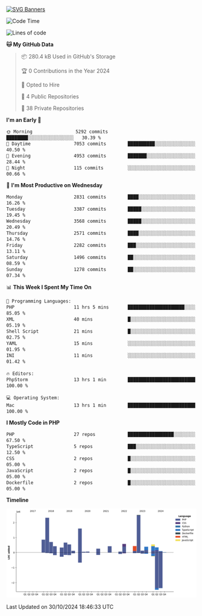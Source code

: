 [![SVG Banners](https://svg-banners.vercel.app/api?type=glitch&text1=Gere_Lajos%F0%9F%92%BB&width=800&height=400)](https://github.com/Akshay090/svg-banners)

<!--START_SECTION:waka-->
![Code Time](http://img.shields.io/badge/Code%20Time-1%2C927%20hrs%2058%20mins-blue)

![Lines of code](https://img.shields.io/badge/From%20Hello%20World%20I%27ve%20Written-13.4%20million%20lines%20of%20code-blue)

**🐱 My GitHub Data** 

> 📦 280.4 kB Used in GitHub's Storage 
 > 
> 🏆 0 Contributions in the Year 2024
 > 
> 💼 Opted to Hire
 > 
> 📜 4 Public Repositories 
 > 
> 🔑 38 Private Repositories 
 > 
**I'm an Early 🐤** 

```text
🌞 Morning                5292 commits        ████████░░░░░░░░░░░░░░░░░   30.39 % 
🌆 Daytime                7053 commits        ██████████░░░░░░░░░░░░░░░   40.50 % 
🌃 Evening                4953 commits        ███████░░░░░░░░░░░░░░░░░░   28.44 % 
🌙 Night                  115 commits         ░░░░░░░░░░░░░░░░░░░░░░░░░   00.66 % 
```
📅 **I'm Most Productive on Wednesday** 

```text
Monday                   2831 commits        ████░░░░░░░░░░░░░░░░░░░░░   16.26 % 
Tuesday                  3387 commits        █████░░░░░░░░░░░░░░░░░░░░   19.45 % 
Wednesday                3568 commits        █████░░░░░░░░░░░░░░░░░░░░   20.49 % 
Thursday                 2571 commits        ████░░░░░░░░░░░░░░░░░░░░░   14.76 % 
Friday                   2282 commits        ███░░░░░░░░░░░░░░░░░░░░░░   13.11 % 
Saturday                 1496 commits        ██░░░░░░░░░░░░░░░░░░░░░░░   08.59 % 
Sunday                   1278 commits        ██░░░░░░░░░░░░░░░░░░░░░░░   07.34 % 
```


📊 **This Week I Spent My Time On** 

```text
💬 Programming Languages: 
PHP                      11 hrs 5 mins       █████████████████████░░░░   85.05 % 
XML                      40 mins             █░░░░░░░░░░░░░░░░░░░░░░░░   05.19 % 
Shell Script             21 mins             █░░░░░░░░░░░░░░░░░░░░░░░░   02.75 % 
YAML                     15 mins             ░░░░░░░░░░░░░░░░░░░░░░░░░   01.95 % 
INI                      11 mins             ░░░░░░░░░░░░░░░░░░░░░░░░░   01.42 % 

🔥 Editors: 
PhpStorm                 13 hrs 1 min        █████████████████████████   100.00 % 

💻 Operating System: 
Mac                      13 hrs 1 min        █████████████████████████   100.00 % 
```

**I Mostly Code in PHP** 

```text
PHP                      27 repos            █████████████████░░░░░░░░   67.50 % 
TypeScript               5 repos             ███░░░░░░░░░░░░░░░░░░░░░░   12.50 % 
CSS                      2 repos             █░░░░░░░░░░░░░░░░░░░░░░░░   05.00 % 
JavaScript               2 repos             █░░░░░░░░░░░░░░░░░░░░░░░░   05.00 % 
Dockerfile               2 repos             █░░░░░░░░░░░░░░░░░░░░░░░░   05.00 % 
```



**Timeline**

![Lines of Code chart](https://raw.githubusercontent.com/gere-lajos/gere-lajos/main/assets/bar_graph.png)


 Last Updated on 30/10/2024 18:46:33 UTC
<!--END_SECTION:waka-->
